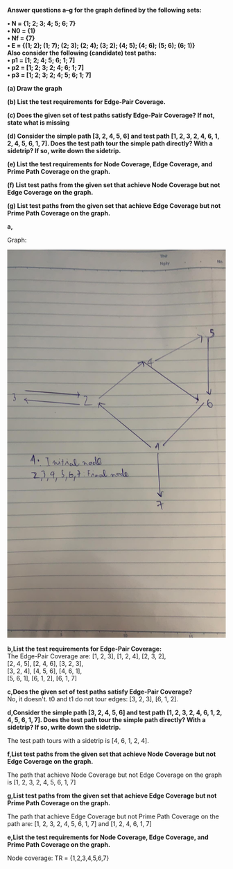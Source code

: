 **Answer questions a–g for the graph defined by the following sets:**

**• N = {1; 2; 3; 4; 5; 6; 7}<br>
• N0 = {1}<br>
• Nf = {7}<br>
• E = {(1; 2); (1; 7); (2; 3); (2; 4); (3; 2); (4; 5); (4; 6); (5; 6); (6; 1)}<br>
Also consider the following (candidate) test paths:<br>
• p1 = [1; 2; 4; 5; 6; 1; 7]<br>
• p2 = [1; 2; 3; 2; 4; 6; 1; 7]<br>
• p3 = [1; 2; 3; 2; 4; 5; 6; 1; 7]**

**(a) Draw the graph**

**(b) List the test requirements for Edge-Pair Coverage.**

**(c) Does the given set of test paths satisfy Edge-Pair Coverage? If not, state what is
missing**

**(d) Consider the simple path [3, 2, 4, 5, 6] and test path [1, 2, 3, 2, 4, 6, 1, 2, 4, 5, 6,
1, 7]. Does the test path tour the simple path directly? With a sidetrip? If so, write
down the sidetrip.**

**(e) List the test requirements for Node Coverage, Edge Coverage, and Prime Path Coverage
on the graph.**

**(f) List test paths from the given set that achieve Node Coverage but not Edge Coverage
on the graph.**

**(g) List test paths from the given set that achieve Edge Coverage but not Prime Path
Coverage on the graph.**


**a,**

Graph:

![image](https://raw.githubusercontent.com/RonLeader/formdangnhap/master/Exercise-7.2.2.5.jpg)

**b,List the test requirements for Edge-Pair Coverage:**<br>
The Edge-Pair Coverage are: [1, 2, 3], [1, 2, 4], [2, 3, 2], <br>
                            [2, 4, 5], [2, 4, 6], [3, 2, 3], <br>
                            [3, 2, 4], [4, 5, 6], [4, 6, 1], <br>
                            [5, 6, 1], [6, 1, 2], [6, 1, 7]  <br>

**c,Does the given set of test paths satisfy Edge-Pair Coverage?**<br>
No, it doesn't. 
t0 and t1 do not tour edges: [3, 2, 3], [6, 1, 2].

**d,Consider the simple path [3, 2, 4, 5, 6] and test path [1, 2, 3, 2, 4, 6, 1, 2, 4, 5, 6,
1, 7]. Does the test path tour the simple path directly? With a sidetrip? If so, write
down the sidetrip.**<br>

The test path tours with a sidetrip is [4, 6, 1, 2, 4].

**f,List test paths from the given set that achieve Node Coverage but not Edge Coverage on the graph.**<br>

The path that achieve Node Coverage but not Edge Coverage on the graph is [1, 2, 3, 2, 4, 5, 6, 1, 7]

**g,List test paths from the given set that achieve Edge Coverage but not Prime Path Coverage on the graph.**<br>

The path that achieve Edge Coverage but not Prime Path Coverage on the path are: [1, 2, 3, 2, 4, 5, 6, 1, 7] and [1, 2, 4, 6, 1, 7]

**e,List the test requirements for Node Coverage, Edge Coverage, and Prime Path Coverage on the graph.**<br>

Node coverage: TR = {1,2,3,4,5,6,7}
